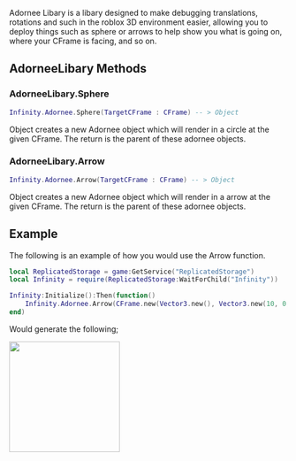 Adornee Libary is a libary designed to make debugging translations, rotations and such in the roblox 3D environment easier, allowing you to deploy things such as sphere or arrows to help show you what is going on, where your CFrame is facing, and so on.

## AdorneeLibary Methods
### AdorneeLibary.Sphere
```lua
Infinity.Adornee.Sphere(TargetCFrame : CFrame) -- > Object
```

Object creates a new Adornee object which will render in a circle at the given CFrame. 
The return is the parent of these adornee objects.

### AdorneeLibary.Arrow
```lua
Infinity.Adornee.Arrow(TargetCFrame : CFrame) -- > Object
```

Object creates a new Adornee object which will render in a arrow at the given CFrame. 
The return is the parent of these adornee objects.

## Example
The following is an example of how you would use the Arrow function. 
```lua
local ReplicatedStorage = game:GetService("ReplicatedStorage")
local Infinity = require(ReplicatedStorage:WaitForChild("Infinity"))

Infinity:Initialize():Then(function()
	Infinity.Adornee.Arrow(CFrame.new(Vector3.new(), Vector3.new(10, 0, 10)))
end)
```

Would generate the following;

<img src="../../../SiteAssets/Images/ArrowAdorneeExample.png" width="200">